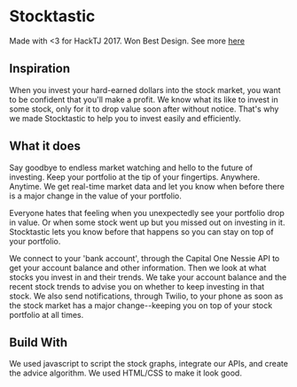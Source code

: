 # Stocktastic
Made with <3 for HackTJ 2017. Won Best Design. See more [here](https://devpost.com/software/stocktastic)

## Inspiration
When you invest your hard-earned dollars into the stock market, you want to be confident that you'll make a profit. We know what its like to invest in some stock, only for it to drop value soon after without notice. That's why we made Stocktastic to help you to invest easily and efficiently.

## What it does
Say goodbye to endless market watching and hello to the future of investing. Keep your portfolio at the tip of your fingertips. Anywhere. Anytime. We get real-time market data and let you know when before there is a major change in the value of your portfolio.

Everyone hates that feeling when you unexpectedly see your portfolio drop in value. Or when some stock went up but you missed out on investing in it. Stocktastic lets you know before that happens so you can stay on top of your portfolio.

We connect to your 'bank account', through the Capital One Nessie API to get your account balance and other information. Then we look at what stocks you invest in and their trends. We take your account balance and the recent stock trends to advise you on whether to keep investing in that stock. We also send notifications, through Twilio, to your phone as soon as the stock market has a major change--keeping you on top of your stock portfolio at all times.

## Build With
We used javascript to script the stock graphs, integrate our APIs, and create the advice algorithm. We used HTML/CSS to make it look good.
